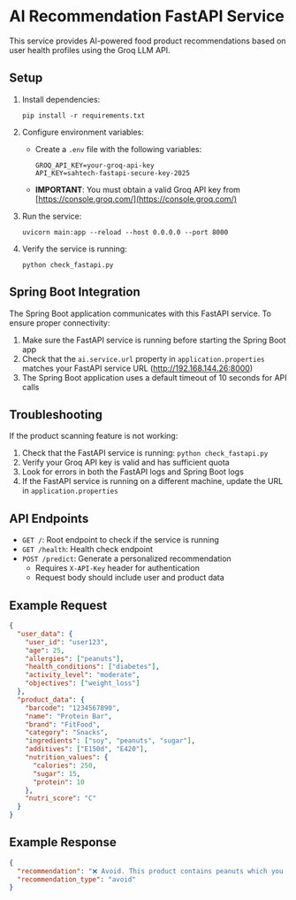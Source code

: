 # AI Recommendation FastAPI Service

This service provides AI-powered food product recommendations based on user health profiles using the Groq LLM API.

## Setup

1. Install dependencies:
   ```
   pip install -r requirements.txt
   ```

2. Configure environment variables:
   - Create a `.env` file with the following variables:
     ```
     GROQ_API_KEY=your-groq-api-key
     API_KEY=sahtech-fastapi-secure-key-2025
     ```
   - **IMPORTANT**: You must obtain a valid Groq API key from [https://console.groq.com/](https://console.groq.com/)

3. Run the service:
   ```
   uvicorn main:app --reload --host 0.0.0.0 --port 8000
   ```

4. Verify the service is running:
   ```
   python check_fastapi.py
   ```

## Spring Boot Integration

The Spring Boot application communicates with this FastAPI service. To ensure proper connectivity:

1. Make sure the FastAPI service is running before starting the Spring Boot app
2. Check that the `ai.service.url` property in `application.properties` matches your FastAPI service URL (http://192.168.144.26:8000)
3. The Spring Boot application uses a default timeout of 10 seconds for API calls

## Troubleshooting

If the product scanning feature is not working:

1. Check that the FastAPI service is running: `python check_fastapi.py`
2. Verify your Groq API key is valid and has sufficient quota
3. Look for errors in both the FastAPI logs and Spring Boot logs
4. If the FastAPI service is running on a different machine, update the URL in `application.properties`

## API Endpoints

- `GET /`: Root endpoint to check if the service is running
- `GET /health`: Health check endpoint
- `POST /predict`: Generate a personalized recommendation
  - Requires `X-API-Key` header for authentication
  - Request body should include user and product data

## Example Request

```json
{
  "user_data": {
    "user_id": "user123",
    "age": 25,
    "allergies": ["peanuts"],
    "health_conditions": ["diabetes"],
    "activity_level": "moderate",
    "objectives": ["weight_loss"]
  },
  "product_data": {
    "barcode": "1234567890",
    "name": "Protein Bar",
    "brand": "FitFood",
    "category": "Snacks",
    "ingredients": ["soy", "peanuts", "sugar"],
    "additives": ["E150d", "E420"],
    "nutrition_values": {
      "calories": 250,
      "sugar": 15,
      "protein": 10
    },
    "nutri_score": "C"
  }
}
```

## Example Response

```json
{
  "recommendation": "❌ Avoid. This product contains peanuts which you are allergic to. Additionally, the high sugar content (15g) is not suitable for your diabetes condition. Consider sugar-free protein bars without peanuts as an alternative.",
  "recommendation_type": "avoid"
}
```
